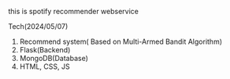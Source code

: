 this is spotify recommender webservice

Tech(2024/05/07)

1. Recommend system( Based on Multi-Armed Bandit Algorithm)
2. Flask(Backend)
3. MongoDB(Database)
4. HTML, CSS, JS 
